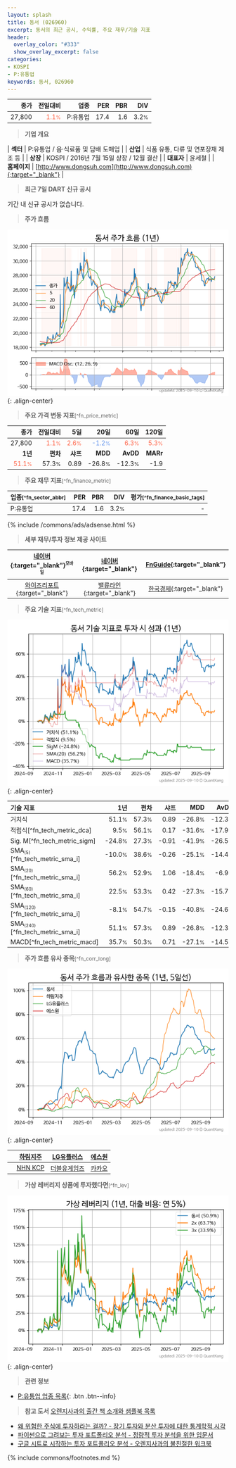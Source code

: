 ```yaml
---
layout: splash
title: 동서 (026960)
excerpt: 동서의 최근 공시, 수익률, 주요 재무/기술 지표
header:
  overlay_color: "#333"
  show_overlay_excerpt: false
categories:
- KOSPI
- P:유통업
keywords: 동서, 026960
---
```


| **종가** | **전일대비** | **업종** | **PER** | **PBR** | **DIV** |
| -------: | -----------: | -------: | ------: | ------: | ------: |
| 27,800 | <span style="color: tomato">1.1<small>%</small></span> | P:유통업 | 17.4 | 1.6 | 3.2<small>%</small> |

<!-- more -->


> **기업 개요**<a id="company"></a>

| <span style="white-space:nowrap;">**섹터**</span> | P:유통업 / 음·식료품 및 담배 도매업 |
| <span style="white-space:nowrap;">**산업**</span> | 식품 유통, 다류 및 연포장재 제조 등 |
| <span style="white-space:nowrap;">**상장**</span> | KOSPI / 2016년 7월 15일 상장 / 12월 결산 |
| <span style="white-space:nowrap;">**대표자**</span> | 윤세철 |
| <span style="white-space:nowrap;">**홈페이지**</span> | [http://www.dongsuh.com](http://www.dongsuh.com){:target="_blank"} |


> **최근 7일 DART 신규 공시**<a id="dart"></a>

기간 내 신규 공시가 없습니다.


> **주가 흐름**<a id="price"></a>

![026960](/stock/images/026960.png){: .align-center}


> **주요 가격 변동 지표**<small>[^fn_price_metric]</small>

| **종가** | **전일대비** | **5일** | **20일** | **60일** | **120일** |
| -------: | -----------: | ------: | -------: | -------: | --------: |
| 27,800 | <span style="color: tomato">1.1<small>%</small></span> | <span style="color: tomato">2.6<small>%</small></span> | <span style="color: cornflowerblue">-1.2<small>%</small></span> | <span style="color: tomato">6.3<small>%</small></span> | <span style="color: tomato">5.3<small>%</small></span> |
| **1년** | **편차** | **샤프** | **MDD** | **AvDD** | **MARr** |
| <span style="color: tomato">51.1<small>%</small></span> | 57.3<small>%</small> | 0.89 | -26.8<small>%</small> | -12.3<small>%</small> | -1.9 |


> **주요 재무 지표**<small>[^fn_finance_metric]</small>

| **업종**<small>[^fn_sector_abbr]</small> | **PER** | **PBR** | **DIV** | **평가**<small>[^fn_finance_basic_tags]</small> |
| :--------------------------------------- | ------: | ------: | ------: | ----------------------------------------------: |
| P:유통업 | 17.4 | 1.6 | 3.2<small>%</small> | - |



{% include /commons/ads/adsense.html %}

> **세부 재무/투자 정보 제공 사이트**

| [네이버](https://m.stock.naver.com/domestic/stock/026960/finance/summary){:target="_blank"}<sup><small>모바일</small></sup> | [네이버](https://finance.naver.com/item/coinfo.naver?code=026960){:target="_blank"} | [FnGuide](https://comp.fnguide.com/SVO2/ASP/SVD_Invest.asp?gicode=A026960&MenuYn=Y){:target="_blank"} |
| :---: | :---: | :---: |
| [와이즈리포트](https://comp.wisereport.co.kr/company/c1040001.aspx?cmp_cd=026960){:target="_blank"} | [밸류라인](https://www.valueline.co.kr/finance/summary/026960){:target="_blank"} | [한국경제](https://markets.hankyung.com/stock/026960/financial-summary){:target="_blank"} |


> **주요 기술 지표**<small>[^fn_tech_metric]</small>


![026960](/stock/images/026960_tech.png){: .align-center}

| **기술 지표** | **1년** | **편차** | **샤프** | **MDD** | **AvDD** |
| :------------ | ------: | -----------: | -------: | ------: | -------: |
| 거치식 | 51.1<small>%</small> | 57.3<small>%</small> | 0.89 | -26.8<small>%</small> | -12.3<small>%</small> |
| 적립식[^fn_tech_metric_dca] | 9.5<small>%</small> | 56.1<small>%</small> | 0.17 | -31.6<small>%</small> | -17.9<small>%</small> |
| Sig. M[^fn_tech_metric_sigm] | -24.8<small>%</small> | 27.3<small>%</small> | -0.91 | -41.9<small>%</small> | -26.5<small>%</small> |
| SMA<small><sub>(5)</sub></small>[^fn_tech_metric_sma_i] | -10.0<small>%</small> | 38.6<small>%</small> | -0.26 | -25.1<small>%</small> | -14.4<small>%</small> |
| SMA<small><sub>(20)</sub></small>[^fn_tech_metric_sma_i] | 56.2<small>%</small> | 52.9<small>%</small> | 1.06 | -18.4<small>%</small> | -6.9<small>%</small> |
| SMA<small><sub>(60)</sub></small>[^fn_tech_metric_sma_i] | 22.5<small>%</small> | 53.3<small>%</small> | 0.42 | -27.3<small>%</small> | -15.7<small>%</small> |
| SMA<small><sub>(120)</sub></small>[^fn_tech_metric_sma_i] | -8.1<small>%</small> | 54.7<small>%</small> | -0.15 | -40.8<small>%</small> | -24.6<small>%</small> |
| SMA<small><sub>(240)</sub></small>[^fn_tech_metric_sma_i] | 51.1<small>%</small> | 57.3<small>%</small> | 0.89 | -26.8<small>%</small> | -12.3<small>%</small> |
| MACD[^fn_tech_metric_macd] | 35.7<small>%</small> | 50.3<small>%</small> | 0.71 | -27.1<small>%</small> | -14.5<small>%</small> |


> **주가 흐름 유사 종목**<a id="corr"></a><small>[^fn_corr_long]</small>

![026960](/stock/images/026960_corr.png){: .align-center}

|       | [하림지주](/003380/) | [LG유플러스](/032640/) | [에스원](/012750/) |
| :---: | :------------------------------------: | :------------------------------------: | :------------------------------------: |
|       | [NHN KCP](/060250/) | [더블유게임즈](/192080/) | [카카오](/035720/) |


> **가상 레버리지 상품에 투자했다면**<a id="2x"></a><small>[^fn_lev]</small>

![026960](/stock/images/026960_2x.png){: .align-center}


> **관련 정보**

- [P:유통업 업종 목록](/stats/sector/kospi_업종_유통업_종목/){: .btn .btn--info}

> **참고 도서** [오렌지사과의 출간 책 소개와 샘플북 목록](https://kongdori.tistory.com/691)

- [왜 위험한 주식에 투자하라는 걸까? - 장기 투자와 분산 투자에 대한 통계학적 시각](https://kongdori.tistory.com/421)
- [파이썬으로 그려보는 투자 포트폴리오 분석  - 정량적 투자 분석을 위한 입문서](https://kongdori.tistory.com/643)
- [구글 시트로 시작하는 투자 포트폴리오 분석 - 오렌지사과의 불친절한 워크북](https://kongdori.tistory.com/449)


{% include commons/footnotes.md %}
